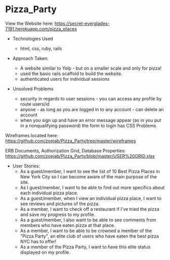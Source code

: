 # Pizza_Party

View the Website here: https://secret-everglades-7191.herokuapp.com/pizza_places

- Technologies Used
  - html, css, ruby, rails

- Approach Taken:
  - A website similar to Yelp - but on a smaller scale and only for pizza!
  - used the basic rails scaffold to build the website.
  - authenticated users for individual sessions

- Unsolved Problems
  - security in regards to user sessions - you can access any profile by route users/id
  - anyone - as long as you are logged in to any account - can delete an account
  - when you sign up and have an error message appear (as in you put in a nonqualifying password) the form to login has CSS Problems

Wireframes located here: https://github.com/zoejab/Pizza_Party/tree/master/wireframes

ERB Documents, Authorization Grid, Database Properties:
https://github.com/zoejab/Pizza_Party/blob/master/USER%20GRID.xlsx

- User Stories:
  - As a guest/member, I want to see the list of 10 Best Pizza Places in New York City so I can become aware of the main purpose of the site.
  - As I guest/member, I want to be able to find out more specifics about each individual pizza place.
  - As a guest/member, when I view an individual pizza place, I want to see reviews and pictures of the pizza.
  - As a member, I want to check off a restaurant if I've tried the pizza and save my progress to my profile.
  - As a guest/member, I also want to be able to see comments from members who have eaten pizza at that place.
  - As a member, I want to be able to be crowned a member of the "Pizza Party", an elite club of users who have eaten the best pizza NYC has to offer!
  - As a member of the Pizza Party, I want to have this elite status displayed on my profile.

